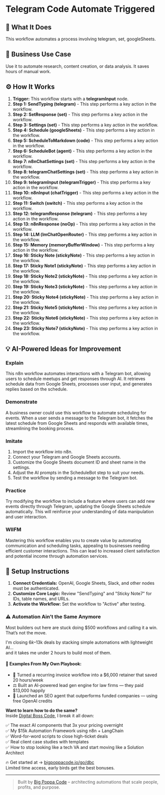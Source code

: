 # Telegram Code Automate Triggered

## 🚀 What It Does
This workflow automates a process involving telegram, set, googleSheets.

## 💼 Business Use Case
Use it to automate research, content creation, or data analysis. It saves hours of manual work.

## ⚙️ How It Works
1.  **Trigger:** This workflow starts with a **telegramInput** node.
2. **Step 1: SendTyping (telegram)** - This step performs a key action in the workflow.
3. **Step 2: SetResponse (set)** - This step performs a key action in the workflow.
4. **Step 3: Settings (set)** - This step performs a key action in the workflow.
5. **Step 4: Schedule (googleSheets)** - This step performs a key action in the workflow.
6. **Step 5: ScheduleToMarkdown (code)** - This step performs a key action in the workflow.
7. **Step 6: ScheduleBot (agent)** - This step performs a key action in the workflow.
8. **Step 7: n8nChatSettings (set)** - This step performs a key action in the workflow.
9. **Step 8: telegramChatSettings (set)** - This step performs a key action in the workflow.
10. **Step 9: telegramInput (telegramTrigger)** - This step performs a key action in the workflow.
11. **Step 10: n8nInput (chatTrigger)** - This step performs a key action in the workflow.
12. **Step 11: Switch (switch)** - This step performs a key action in the workflow.
13. **Step 12: telegramResponse (telegram)** - This step performs a key action in the workflow.
14. **Step 13: n8nResponse (noOp)** - This step performs a key action in the workflow.
15. **Step 14: LLM (lmChatOpenRouter)** - This step performs a key action in the workflow.
16. **Step 15: Memory (memoryBufferWindow)** - This step performs a key action in the workflow.
17. **Step 16: Sticky Note (stickyNote)** - This step performs a key action in the workflow.
18. **Step 17: Sticky Note1 (stickyNote)** - This step performs a key action in the workflow.
19. **Step 18: Sticky Note2 (stickyNote)** - This step performs a key action in the workflow.
20. **Step 19: Sticky Note3 (stickyNote)** - This step performs a key action in the workflow.
21. **Step 20: Sticky Note4 (stickyNote)** - This step performs a key action in the workflow.
22. **Step 21: Sticky Note5 (stickyNote)** - This step performs a key action in the workflow.
23. **Step 22: Sticky Note6 (stickyNote)** - This step performs a key action in the workflow.
24. **Step 23: Sticky Note7 (stickyNote)** - This step performs a key action in the workflow.

## 💡 AI-Powered Ideas for Improvement
### Explain
This n8n workflow automates interactions with a Telegram bot, allowing users to schedule meetups and get responses through AI. It retrieves schedule data from Google Sheets, processes user input, and generates replies based on the schedule.

### Demonstrate
A business owner could use this workflow to automate scheduling for events. When a user sends a message to the Telegram bot, it fetches the latest schedule from Google Sheets and responds with available times, streamlining the booking process.

### Imitate
1. Import the workflow into n8n.
2. Connect your Telegram and Google Sheets accounts.
3. Customize the Google Sheets document ID and sheet name in the settings.
4. Adjust the AI prompts in the ScheduleBot step to suit your needs.
5. Test the workflow by sending a message to the Telegram bot.

### Practice
Try modifying the workflow to include a feature where users can add new events directly through Telegram, updating the Google Sheets schedule automatically. This will reinforce your understanding of data manipulation and user interaction.

### WIIFM
Mastering this workflow enables you to create value by automating communication and scheduling tasks, appealing to businesses needing efficient customer interactions. This can lead to increased client satisfaction and potential income through automation services.

## 🔧 Setup Instructions
1. **Connect Credentials:** OpenAI, Google Sheets, Slack, and other nodes must be authenticated.
2. **Customize Core Logic:** Review "SendTyping" and "Sticky Note7" for IDs, table names, and URLs.
3. **Activate the Workflow:** Set the workflow to "Active" after testing.

### ⚠️ Automation Ain’t the Same Anymore

Most builders out here are stuck doing $500 workflows and calling it a win.  
That’s not the move.  

I'm closing $6k–$13k deals by stacking simple automations with lightweight AI...  
and it takes me under 2 hours to build most of them.

#### 🧠 Examples From My Own Playbook:
- 🔁 Turned a recurring invoice workflow into a $6,000 retainer that saved 20 hours/week  
- ⚖️ Built an AI-powered lead gen engine for law firms — they paid $13,000 happily  
- 🚀 Launched an SEO agent that outperforms funded companies — using free OpenAI credits  

**Want to learn how to do the same?**  
Inside [Digital Boss Code](https://bigpoppacode.io/go/dbc), I break it all down:

✅ The exact AI components that 3x your pricing overnight  
✅ My $15k Automation Framework using n8n + LangChain  
✅ Word-for-word scripts to close high-ticket deals  
✅ Real client case studies with templates  
✅ How to stop looking like a tech VA and start moving like a Solution Architect  

🔥 Get started at → [bigpoppacode.io/go/dbc](https://bigpoppacode.io/go/dbc)  
Limited time access, early birds get the best bonuses.

---
> Built by [Big Poppa Code](https://bigpoppacode.io) – architecting automations that scale people, profits, and purpose.
